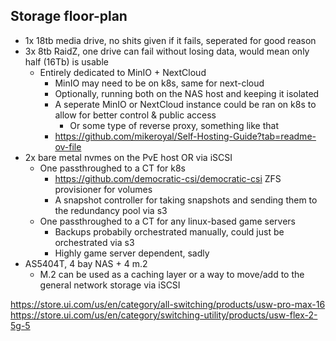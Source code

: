 ## Storage floor-plan
- 1x 18tb media drive, no shits given if it fails, seperated for good reason
- 3x 8tb RaidZ, one drive can fail without losing data, would mean only half (16Tb) is usable
  - Entirely dedicated to MinIO + NextCloud
    - MinIO may need to be on k8s, same for next-cloud
    - Optionally, running both on the NAS host and keeping it isolated
    - A seperate MinIO or NextCloud instance could be ran on k8s to allow for better control & public access
      - Or some type of reverse proxy, something like that
    - https://github.com/mikeroyal/Self-Hosting-Guide?tab=readme-ov-file
- 2x bare metal nvmes on the PvE host OR via iSCSI
  - One passthroughed to a CT for k8s
    - https://github.com/democratic-csi/democratic-csi ZFS provisioner for volumes
    - A snapshot controller for taking snapshots and sending them to the redundancy pool via s3
  - One passthroughed to a CT for any linux-based game servers
    - Backups probabily orchestrated manually, could just be orchestrated via s3
    - Highly game server dependent, sadly
- AS5404T, 4 bay NAS + 4 m.2
  - M.2 can be used as a caching layer or a way to move/add to the general network storage via iSCSI


https://store.ui.com/us/en/category/all-switching/products/usw-pro-max-16
https://store.ui.com/us/en/category/switching-utility/products/usw-flex-2-5g-5